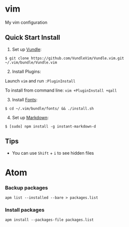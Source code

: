 # vim
My vim configuration

## Quick Start Install

1. Set up [Vundle]:

  `$ git clone https://github.com/VundleVim/Vundle.vim.git ~/.vim/bundle/Vundle.vim`

2. Install Plugins:

  Launch `vim` and run `:PluginInstall`

  To install from command line: `vim +PluginInstall +qall`

3. Install [Fonts]:

  `$ cd ~/.vim/bundle/fonts/ && ./install.sh`

4. Set up [Markdown]:

  `$ [sudo] npm install -g instant-markdown-d`

## Tips
* You can use `Shift` + `i` to see hidden files



# Atom

### Backup packages
```
apm list --installed --bare > packages.list
```
### Install packages
```
apm install --packages-file packages.list
```



[Vundle]:http://github.com/VundleVim/Vundle.vim
[Vim]:http://www.vim.org
[Git]:http://git-scm.com
[Fonts]:http://github.com/powerline/fonts
[Markdown]:https://github.com/suan/vim-instant-markdown

